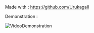 Made with : https://github.com/Urukagall

Demonstration : 

![VideoDemonstration](https://github.com/user-attachments/assets/138ea2ae-63fa-4e9c-b281-5bb94f995974)
